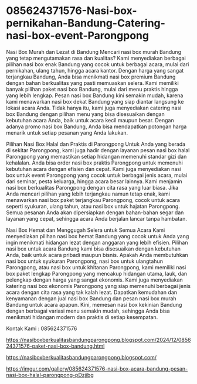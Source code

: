 # 085624371576-Nasi-box-pernikahan-Bandung-Catering-nasi-box-event-Parongpong
Nasi Box Murah dan Lezat di Bandung
Mencari nasi box murah Bandung yang tetap mengutamakan rasa dan kualitas? Kami menyediakan berbagai pilihan nasi box enak Bandung yang cocok untuk berbagai acara, mulai dari pernikahan, ulang tahun, hingga acara kantor. Dengan harga yang sangat terjangkau Bandung, Anda bisa menikmati nasi box premium Bandung dengan bahan berkualitas yang pasti memuaskan selera. Kami memiliki banyak pilihan paket nasi box Bandung, mulai dari menu praktis hingga yang lebih lengkap. Pesan nasi box Bandung kini semakin mudah, karena kami menawarkan nasi box dekat Bandung yang siap diantar langsung ke lokasi acara Anda. Tidak hanya itu, kami juga menyediakan catering nasi box Bandung dengan pilihan menu yang bisa disesuaikan dengan kebutuhan acara Anda, baik untuk acara kecil maupun besar. Dengan adanya promo nasi box Bandung, Anda bisa mendapatkan potongan harga menarik untuk setiap pesanan yang Anda lakukan.

Pilihan Nasi Box Halal dan Praktis di Parongpong
Untuk Anda yang berada di sekitar Parongpong, kami juga hadir dengan layanan pesan nasi box halal Parongpong yang memastikan setiap hidangan memenuhi standar gizi dan kehalalan. Anda bisa order nasi box praktis Parongpong untuk memenuhi kebutuhan acara dengan efisien dan cepat. Kami juga menyediakan nasi box untuk event Parongpong yang cocok untuk berbagai jenis acara, mulai dari seminar, pesta keluarga, hingga acara besar lainnya. Kami menjamin nasi box berkualitas Parongpong dengan cita rasa yang luar biasa. Jika Anda mencari pilihan yang lebih terjangkau namun tetap enak, kami menawarkan nasi box paket terjangkau Parongpong, cocok untuk acara seperti syukuran, ulang tahun, atau nasi box untuk hajatan Parongpong. Semua pesanan Anda akan dipersiapkan dengan bahan-bahan segar dan layanan yang cepat, sehingga acara Anda berjalan lancar tanpa hambatan.

Nasi Box Hemat dan Menggugah Selera untuk Semua Acara
Kami menyediakan pilihan nasi box hemat Bandung yang cocok untuk Anda yang ingin menikmati hidangan lezat dengan anggaran yang lebih efisien. Pilihan nasi box untuk acara Bandung kami bisa disesuaikan dengan kebutuhan Anda, baik untuk acara pribadi maupun bisnis. Apakah Anda membutuhkan nasi box untuk syukuran Parongpong, nasi box untuk ulangtahun Parongpong, atau nasi box untuk khitanan Parongpong, kami memiliki nasi box paket lengkap Parongpong yang mencakup hidangan utama, lauk, dan pelengkap dengan harga yang sangat ekonomis. Kami juga menyediakan katering nasi box ekonomis Parongpong yang siap memenuhi berbagai jenis acara dengan cita rasa yang tak kalah lezat. Dapatkan kemudahan dan kenyamanan dengan jual nasi box Bandung dan pesan nasi box murah Bandung untuk acara apapun. Kini, memesan nasi box kekinian Bandung dengan berbagai variasi menu semakin mudah, sehingga Anda bisa menikmati hidangan modern dan praktis di setiap kesempatan.

Kontak Kami : 085624371576

https://nasiboxberkualitasbandungparongpong.blogspot.com/2024/12/085624371576-paket-nasi-box-bandung.html

https://nasiboxberkualitasbandungparongpong.blogspot.com/

https://imgur.com/gallery/085624371576-nasi-box-acara-bandung-pesan-nasi-box-halal-parongpong-pDzjibg
